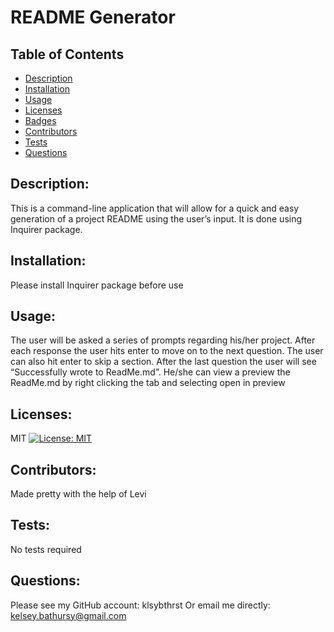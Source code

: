 
# README Generator

## Table of Contents

- [Description](#description)
- [Installation](#installation)
- [Usage](#usage)
- [Licenses](#licenses)
- [Badges](#badges)
- [Contributors](#contributors)
- [Tests](#tests)
- [Questions](#questions)

## Description:
This is a command-line application that will allow for a quick and easy generation of a project README using the user’s input. It is done using Inquirer package.
## Installation:
Please install Inquirer package before use
## Usage:
The user will be asked a series of prompts regarding his/her project. After each response the user hits enter to move on to the next question. The user can also hit enter to skip a section. After the last question the user will see “Successfully wrote to ReadMe.md”. He/she can view a preview the ReadMe.md by right clicking the tab and selecting open in preview
## Licenses:
MIT [![License: MIT](https://img.shields.io/badge/License-MIT-yellow.svg)](https://opensource.org/licenses/MIT)
## Contributors:
Made pretty with the help of Levi
## Tests:
No tests required
## Questions:
Please see my GitHub account: klsybthrst
Or email me directly: kelsey.bathursy@gmail.com
  